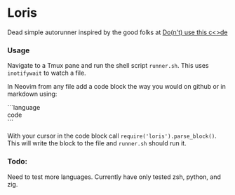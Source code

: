 # Loris

Dead simple autorunner inspired by the good folks at [Do(n't) use this
c<>de](https://www.dontusethiscode.com/)

### Usage

Navigate to a Tmux pane and run the shell script `runner.sh`. This uses
`inotifywait` to watch a file.

In Neovim from any file add a code block the way you would on github or in markdown using: 

\`\`\`language<br>
code<br>
\`\`\`

With your cursor in the code block call `require('loris').parse_block()`. This
will write the block to the file and `runner.sh` should run it.  

### Todo:

Need to test more languages. Currently have only tested zsh, python, and zig.
